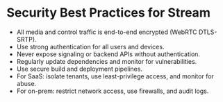 # Security Best Practices for Stream

- All media and control traffic is end-to-end encrypted (WebRTC DTLS-SRTP).
- Use strong authentication for all users and devices.
- Never expose signaling or backend APIs without authentication.
- Regularly update dependencies and monitor for vulnerabilities.
- Use secure build and deployment pipelines.
- For SaaS: isolate tenants, use least-privilege access, and monitor for abuse.
- For on-prem: restrict network access, use firewalls, and audit logs.

